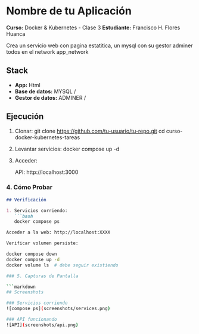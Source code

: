 # Nombre de tu Aplicación

**Curso:** Docker & Kubernetes - Clase 3
**Estudiante:** Francisco H. Flores Huanca

Crea un servicio web con pagina estatitica, un mysql con su gestor adminer todos en el network app_network

## Stack

- **App:** Html
- **Base de datos:** MYSQL /
- **Gestor de datos:** ADMINER /

## Ejecución

1. Clonar:
   git clone https://github.com/tu-usuario/tu-repo.git
   cd curso-docker-kubernetes-tareas

2. Levantar servicios:
docker compose up -d



3. Acceder:

    API: http://localhost:3000



### 4. Cómo Probar

```markdown
## Verificación

1. Servicios corriendo:
   ```bash
   docker compose ps

Acceder a la web: http://localhost:XXXX

Verificar volumen persiste:

docker compose down
docker compose up -d
docker volume ls  # debe seguir existiendo

### 5. Capturas de Pantalla

```markdown
## Screenshots

### Servicios corriendo
![compose ps](screenshots/services.png)

### API funcionando
![API](screenshots/api.png)